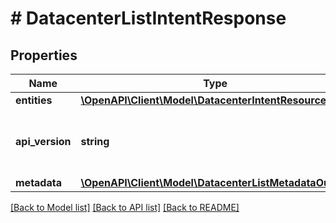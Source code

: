 # # DatacenterListIntentResponse

## Properties

Name | Type | Description | Notes
------------ | ------------- | ------------- | -------------
**entities** | [**\OpenAPI\Client\Model\DatacenterIntentResource[]**](DatacenterIntentResource.md) |  | [optional]
**api_version** | **string** | API Version of the Nutanix v3 API framework. | [default to '3.1.0']
**metadata** | [**\OpenAPI\Client\Model\DatacenterListMetadataOutput**](DatacenterListMetadataOutput.md) |  |

[[Back to Model list]](../../README.md#models) [[Back to API list]](../../README.md#endpoints) [[Back to README]](../../README.md)

